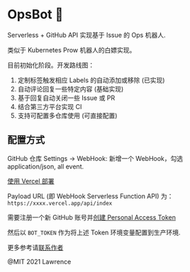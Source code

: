 # OpsBot 🤖️

Serverless + GitHub API 实现基于 Issue 的 Ops 机器人.

类似于 Kubernetes Prow 机器人的白嫖实现。

目前初始化阶段。开发路线图：

1. 定制标签触发相应 Labels 的自动添加或移除 (已实现)
2. 自动评论回复一些特定内容 (基础实现)
3. 基于回复自动关闭一些 Issue 或 PR
4. 结合第三方平台实现 CI
5. 支持可配置多仓库使用 (可直接配置)

## 配置方式

GitHub 仓库 Settings -> WebHook: 新增一个 WebHook，勾选 application/json, all event.

[使用 Vercel 部署](https://go.lawrenceli.me/deploy-opsbot)

Payload URL (即 WebHook Serverless Function API) 为：`https://xxxx.vercel.app/api/index`

需要注册一个新 GitHub 账号并[创建 Personal Access Token](https://github.com/settings/tokens/new)

然后以 `BOT_TOKEN` 作为将上述 Token 环境变量配置到生产环境.

更多参考请[联系作者](https://go.lawrenceli.me/contact)

@MIT 2021 Lawrence
